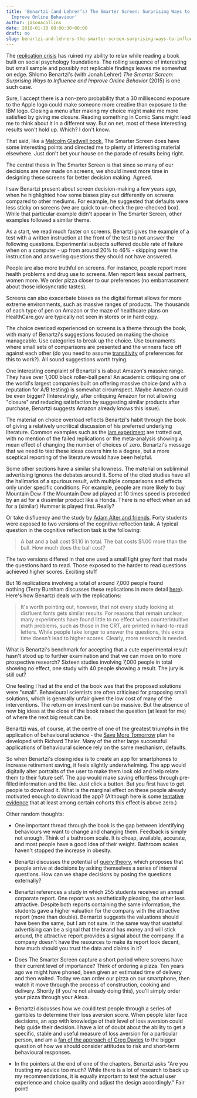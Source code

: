 ```yaml
---
title: 'Benartzi (and Lehrer’s) The Smarter Screen: Surprising Ways to Influence and
  Improve Online Behaviour'
author: jasonacollins
date: 2018-01-10 08:00:38+00:00
draft: no
slug: benartzi-and-lehrers-the-smarter-screen-surprising-ways-to-influence-and-improve-online-behaviour
---
```


The [replication crisis](https://www.jasoncollins.blog/bad-behavioural-science-failures-bias-and-fairy-tales/) has ruined my ability to relax while reading a book built on social psychology foundations. The rolling sequence of interesting but small sample and possibly not replicable findings leaves me somewhat on edge. Shlomo Benartzi's (with Jonah Lehrer) *The Smarter Screen: Surprising Ways to Influence and Improve Online Behavior* (2015) is one such case.

Sure, I accept there is a non-zero probability that a 30 millisecond exposure to the Apple logo could make someone more creative than exposure to the IBM logo. Closing a menu after making my choice might make me more satisfied by giving me closure. Reading something in Comic Sans might lead me to think about it in a different way. But on net, most of these interesting results won't hold up. Which? I don't know.

That said, like a [Malcolm Gladwell book](https://www.jasoncollins.blog/in-praise-of-malcolm-gladwell/), The Smarter Screen does have some interesting points and directed me to plenty of interesting material elsewhere. Just don't bet your house on the parade of results being right.

The central thesis in The Smarter Screen is that since so many of our decisions are now made on screens, we should invest more time in designing these screens for better decision making. Agreed.

I saw Benartzi present about screen decision-making a few years ago, when he highlighted how some biases play out differently on screens compared to other mediums. For example, he suggested that defaults were less sticky on screens (we are quick to un-check the pre-checked box). While that particular example didn't appear in The Smarter Screen, other examples followed a similar theme.

As a start, we read much faster on screens. Benartzi gives the example of a test with a written instruction at the front of the test to not answer the following questions. Experimental subjects suffered double rate of failure when on a computer - up from around 20% to 46% - skipping over the instruction and answering questions they should not have answered.

People are also more truthful on screens. For instance, people report more health problems and drug use to screens. Men report less sexual partners, women more. We order pizza closer to our preferences (no embarrassment about those idiosyncratic tastes).

Screens can also exacerbate biases as the digital format allows for more extreme environments, such as massive ranges of products. The thousands of each type of pen on Amazon or the maze of healthcare plans on HealthCare.gov are typically not seen in stores or in hard copy.

The choice overload experienced on screens is a theme through the book, with many of Benartzi's suggestions focused on making the choice manageable. Use categories to break up the choice. Use tournaments where small sets of comparisons are presented and the winners face off against each other (do you need to assume [transitivity](https://en.wikipedia.org/wiki/Preference_(economics)#Meaning_in_decision_sciences) of preferences for this to work?). All sound suggestions worth trying.

One interesting complaint of Benartzi's is about Amazon's massive range. They have over 1,000 black roller-ball pens! An academic critiquing one of the world's largest companies built on offering massive choice (and with a reputation for A/B testing) is somewhat circumspect. Maybe Amazon could be even bigger? (Interestingly, after critiquing Amazon for not allowing "closure" and reducing satisfaction by suggesting similar products after purchase, Benartzi suggests Amazon already knows this issue).

The material on choice overload reflects Benartzi's habit through the book of giving a relatively uncritical discussion of his preferred underlying literature. Common examples such as the [jam experiment](https://www.jasoncollins.blog/not-the-jam-study-again/) are trotted out, with no mention of the failed replications or the meta-analysis showing a mean effect of changing the number of choices of zero. Benartzi's message that we need to test these ideas covers him to a degree, but a more sceptical reporting of the literature would have been helpful.

Some other sections have a similar shallowness. The material on subliminal advertising ignores the debates around it. Some of the cited studies have all the hallmarks of a spurious result, with multiple comparisons and effects only under specific conditions. For example, people are more likely to buy Mountain Dew if the Mountain Dew ad played at 10 times speed is preceded by an ad for a dissimilar product like a Honda. There is no effect when an ad for a (similar) Hummer is played first. Really?

Or take disfluency and the study by [Adam Alter and friends](https://doi.org/10.1037/0096-3445.136.4.569). Forty students were exposed to two versions of the cognitive reflection task. A typical question in the cognitive reflection task is the following:

>A bat and a ball cost $1.10 in total. The bat costs $1.00 more than the ball. How much does the ball cost?

The two versions differed in that one used a small light grey font that made the questions hard to read. Those exposed to the harder to read questions achieved higher scores. Exciting stuff

But 16 replications involving a total of around 7,000 people found nothing (Terry Burnham discusses these replications in more detail [here](http://www.terryburnham.com/2015/04/a-trick-for-higher-sat-scores.html)). Here's how Benartzi deals with the replications:

>It's worth pointing out, however, that not every study looking at disfluent fonts gets similar results. For reasons that remain unclear, many experiments have found little to no effect when counterintuitive math problems, such as those in the CRT, are printed in hard-to-read letters. While people take longer to answer the questions, this extra time doesn't lead to higher scores. Clearly, more research is needed.

What is Benartzi's benchmark for accepting that a cute experimental result hasn't stood up to further examination and that we can move on to more prospective research? Sixteen studies involving 7,000 people in total showing no effect, one study with 40 people showing a result. The jury is still out?

One feeling I had at the end of the book was that the proposed solutions were "small". Behavioural scientists are often criticised for proposing small solutions, which is generally unfair given the low cost of many of the interventions. The return on investment can be massive. But the absence of new big ideas at the close of the book raised the question (at least for me) of where the next big result can be.

Benartzi was, of course, at the centre of one of the greatest triumphs in the application of behavioural science - the [Save More Tomorrow](http://www.journals.uchicago.edu/doi/pdfplus/10.1086/380085) plan he developed with Richard Thaler. Many of the other large successful applications of behavioural science rely on the same mechanism, defaults.

So when Benartzi's closing idea is to create an app for smartphones to increase retirement saving, it feels slightly underwhelming. The app would digitally alter portraits of the user to make them look old and help relate them to their future self. The app would make saving effortless through pre-filled information and the like. Just click a button. But you first have to get people to download it. What is the marginal effect on these people already motivated enough to download the app? (Although here is some [tentative evidence](https://www.personalcapital.com/land/assets/pdf/Economic_Behavior_in_the_Digital_Age.pdf) that at least among certain cohorts this effect is above zero.)

Other random thoughts:
    
  * One important thread through the book is the gap between identifying behaviours we want to change and changing them. Feedback is simply not enough. Think of a bathroom scale. It is cheap, available, accurate, and most people have a good idea of their weight. Bathroom scales haven't stopped the increase in obesity.
    
  * Benartzi discusses the potential of [query theory](https://en.m.wikipedia.org/wiki/Query_theory), which proposes that people arrive at decisions by asking themselves a series of internal questions. How can we shape decisions by posing the questions externally?
    
  * Benartzi references a study in which 255 students received an annual corporate report. One report was aesthetically pleasing, the other less attractive. Despite both reports containing the same information, the students gave a higher valuation for the company with the attractive report (more than double). Bernartzi suggests the valuations should have been the same, but I am not sure. In the same way that wasteful advertising can be a signal that the brand has money and will stick around, the attractive report provides a signal about the company. If a company doesn't have the resources to make its report look decent, how much should you trust the data and claims in it?
    
  * Does The Smarter Screen capture a short period where screens have their current level of importance? Think of ordering a pizza. Ten years ago we might have phoned, been given an estimated time of delivery and then waited. Today we can order our pizza on our smartphone, then watch it move through the process of construction, cooking and delivery. Shortly (if you're not already doing this), you'll simply order your pizza through your Alexa.
    
  * Benartzi discusses how we could test people through a series of gambles to determine their loss aversion score. When people later face decisions, an app with knowledge of their level of loss aversion could help guide their decision. I have a lot of doubt about the ability to get a specific, stable and useful measure of loss aversion for a particular person, and am a [fan of the approach of Greg Davies](https://www.cfapubs.org/doi/pdf/10.2470/rfbr.v3.n5.1) to the bigger question of how we should consider attitudes to risk and short-term behavioural responses.
    
  * In the pointers at the end of one of the chapters, Benartzi asks "Are you trusting my advice too much? While there is a lot of research to back up my recommendations, it is equally important to test the actual user experience and choice quality and adjust the design accordingly." Fair point!


